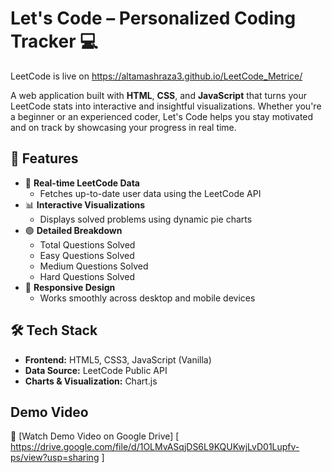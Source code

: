 # Let's Code – Personalized Coding Tracker 💻 

LeetCode is live on https://altamashraza3.github.io/LeetCode_Metrice/

A web application built with **HTML**, **CSS**, and **JavaScript** that turns your LeetCode stats into interactive and insightful visualizations.
Whether you're a beginner or an experienced coder, Let's Code helps you stay motivated and on track by showcasing your progress in real time.

## 🚀 Features

- 🔄 **Real-time LeetCode Data**
  - Fetches up-to-date user data using the LeetCode API
- 📊 **Interactive Visualizations**
  - Displays solved problems using dynamic pie charts
- 🟢 **Detailed Breakdown**
  - Total Questions Solved  
  - Easy Questions Solved  
  - Medium Questions Solved  
  - Hard Questions Solved  
- 📱 **Responsive Design**
  - Works smoothly across desktop and mobile devices

## 🛠️ Tech Stack

- **Frontend:** HTML5, CSS3, JavaScript (Vanilla)
- **Data Source:** LeetCode Public API
- **Charts & Visualization:** Chart.js

## Demo Video
🎥 [Watch Demo Video on Google Drive] [ https://drive.google.com/file/d/1OLMvASqjDS6L9KQUKwjLvD01Lupfv-ps/view?usp=sharing ]

